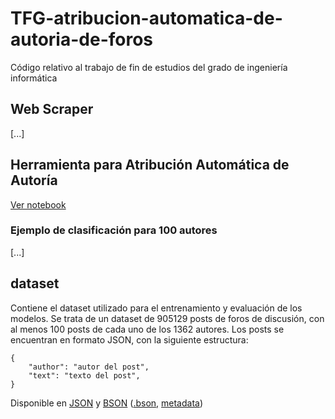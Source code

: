 # TFG-atribucion-automatica-de-autoria-de-foros
Código relativo al trabajo de fin de estudios del grado de ingeniería informática

## Web Scraper
[...]

## Herramienta para Atribución Automática de Autoría
[Ver notebook](./Atribucion%20Autoria%20Foros.ipynb)

### Ejemplo de clasificación para 100 autores
[...]

## dataset
Contiene el dataset utilizado para el entrenamiento y evaluación de los modelos. Se trata de un dataset de 905129 posts de foros de discusión, con al menos 100 posts de cada uno de los 1362 autores. Los posts se encuentran en formato JSON, con la siguiente estructura:

```
{
    "author": "autor del post",
    "text": "texto del post",
}
```
Disponible en [JSON](https://mega.nz/file/SY5HkDIa#q8njIJ-5ptDLFbDLJ0YRwvVLZ3p5LigvGGxe2CD4ook) y [BSON](https://mega.nz/folder/mJxlXLjS#lcTOFd35EK5rnnYFIPxiXg) ([.bson](https://mega.nz/file/GdpHQQgA#jcI0JpkRntCF4RQAfEuk_XG_IeNUGQ4P_xp-7ZlTTrk), [metadata](https://mega.nz/file/7EY2DQiZ#8E3Q584E1tm-loaY5rrr_XWDeM5P0DhzEjTTLwyZYG8))
